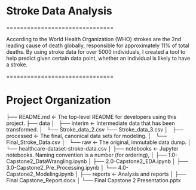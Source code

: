 # Stroke Data Analysis
===============================

According to the World Health Organization (WHO) strokes are the 2nd leading cause of death globally, responsible for approximately 11% of total deaths. By using stroke data for over 5000 individuals, I created a tool to help predict given certain data point, whether an individual is likely to have a stroke.

===============================

# Project Organization

├── README.md          <- The top-level README for developers using this project.
├── data
│   ├── interim        <- Intermediate data that has been transformed.
│       └── Stroke_data_2.csv
        └── Stroke_data_3.csv
│   ├── processed      <- The final, canonical data sets for modeling.
│       └── Final_Stroke_Data.csv
│   └── raw            <- The original, immutable data dump.
│       └── healthcare-dataset-stroke-data.csv
│
├── notebooks          <- Jupyter notebooks. Naming convention is a number (for ordering),
│   ├── 1.0-Capstone2_DataWrangling.ipynb
│   ├── 2.0-Capstone2_EDA.ipynb
│   ├── 3.0-Capstone2_Pre_Processing.ipynb
│   └── 4.0-Capstone2_Modeling.ipynb
│
├── reports             <- Analysis and reports
│   ├── Final Capstone_Report.docx
│   └── Final Capstone 2 Presentation.pptx
